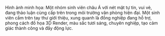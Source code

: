 Hình ảnh minh họa: Một nhóm sinh viên châu Á với nét mặt tự tin, vui vẻ, đang thảo luận cùng cấp trên trong môi trường văn phòng hiện đại. Một sinh viên cầm trên tay thư giới thiệu, xung quanh là đồng nghiệp đang hỗ trợ, phong cách đồ họa 3D Render, màu sắc tươi sáng, chuyên nghiệp, tạo cảm giác thành công và đầy động lực.